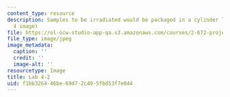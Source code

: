 ```yaml
---
content_type: resource
description: Samples to be irradiated would be packaged in a cylinder like this. (Lab
  4 image)
file: https://ol-ocw-studio-app-qa.s3.amazonaws.com/courses/2-672-project-laboratory-spring-2009/f1bb326446be69d72c495fbd53f7e044_lab42.jpg
file_type: image/jpeg
image_metadata:
  caption: ''
  credit: ''
  image-alt: ''
resourcetype: Image
title: Lab 4-2
uid: f1bb3264-46be-69d7-2c49-5fbd53f7e044
---
```


